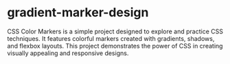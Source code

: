 # gradient-marker-design
CSS Color Markers is a simple project designed to explore and practice CSS techniques. It features colorful markers created with gradients, shadows, and flexbox layouts. This project demonstrates the power of CSS in creating visually appealing and responsive designs.
